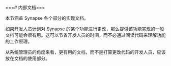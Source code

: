 ===# 内部文档===

本节涵盖 Synapse 各个部分的实现文档。

如果开发人员计划对 Synapse 的某个功能进行更改，那么提供该功能实现的一般文档可能会很有用。这可以节省开发人员的时间，而不必通过阅读代码来理解功能的工作原理。

从系统管理员的角度来看，更有用的文档，而不是打算更改代码的开发人员，应该放在文档的使用部分。